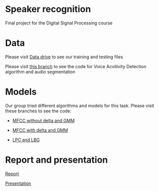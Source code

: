 # Speaker recognition
Final project for the Digital Signal Processing course

# Data

Please visit [Data drive](https://drive.google.com/drive/u/1/folders/175sdJDdKeFxy6os7fadCc1dZIirzgHrQ?fbclid=IwAR3SENlSs0Jvt08gHPDorpAmzPdg3ccSGv2w_w0an561RnHzKO52w6QjuP4) to see our training and testing files

Please visit [this branch](https://github.com/huonglarne/speaker-recognition/tree/base-gender-recognition) to see the code for Voice Acvitivity Detection algorithm and audio segmentation

# Models

Our group tried different algorithms and models for this task. Please visit these branches to see the code:

- [MFCC without delta and GMM](https://github.com/huonglarne/speaker-recognition/tree/china-number-1)

- [MFCC with delta and GMM](https://github.com/huonglarne/speaker-recognition/tree/base-gender-recognition)

- [LPC and LBG](https://github.com/huonglarne/speaker-recognition/tree/stanford)

# Report and presentation
[Report](https://www.overleaf.com/read/swsbpztcbncp)

[Presentation](https://www.overleaf.com/project/5edce9fbd8b5e40001574ab9)
